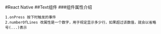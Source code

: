 #React Native
##Text组件
###组件属性介绍
```
1.onPress 按下时触发的事件
2.numberOfLines 改属性是一个数字，用于规定显示多少行，如果超过该数值，就会以省略号(...)表示
```